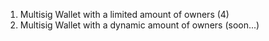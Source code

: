 1. Multisig Wallet with a limited amount of owners (4)
2. Multisig Wallet with a dynamic amount of owners (soon...)